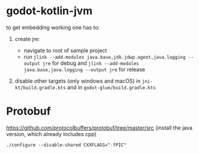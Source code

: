 # godot-kotlin-jvm

to get embedding working one has to:  

1. create jre:  
    - navigate to root of sample project  
    - run `jlink --add-modules java.base,jdk.jdwp.agent,java.logging --output jre` for debug and `jlink --add-modules java.base,java.logging --output jre` for release

2. disable other targets (only windows and macOS) in `jni-kt/build.gradle.kts` and in `godot-glue/build.gradle.kts`


# Protobuf

https://github.com/protocolbuffers/protobuf/tree/master/src (install the java version, which already includes cpp)

`./configure --disable-shared CXXFLAGS="-fPIC"`